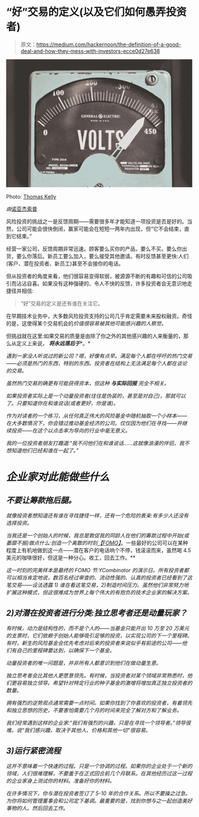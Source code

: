 # “好”交易的定义(以及它们如何愚弄投资者)

> 原文：<https://medium.com/hackernoon/the-definition-of-a-good-deal-and-how-they-mess-with-investors-ecce0d27e638>

![](img/ddcbf7e0d336ab6a7ead896c7db61916.png)

Photo: [Thomas Kelly](https://unsplash.com/photos/xVptEZzgVfo)

*由*[诺亚杰索普 ](https://twitter.com/njess)

风险投资的挑战之一是反馈周期——需要很多年才能知道一项投资是否是好的。当然，公司可能会很快倒闭，赢家可能会在短短一两年内出现，但“它不会结束，直到它结束。”

经营一家公司，反馈周期非常迅速。顾客要么买你的产品，要么不买。要么你出货，要么你落后。新员工要么加入，要么接受其他邀请。有时反馈甚至更快:人们(客户、潜在投资者、新员工)甚至不会接你的电话。

但从投资者的角度来看，他们很容易变得软弱，被源源不断的有趣和可信的公司吸引而沾沾自喜。如果没有这种强硬的、令人不快的反馈，许多投资者会无意识地走捷径并相信:

> “好”交易的定义是还有谁在关注它。

在早期技术业务中，大多数风险投资支持的公司几乎肯定需要未来股权融资。奇怪的是，这使得某个交易机会的*价值很容易被其他可能感兴趣的人察觉。*

但挑战就在这里:如果交易的质量是由除了你之外的其他感兴趣的人来衡量的，那么从定义上来说， ***将永远落后于****。*

*遇到一家没人听说过的新公司？嗯，好像有点早。满足每个人都在呼吁的热门交易——必须是热门的东西，特别的东西。投资者在结构上无法满足每个人都在谈论的交易。*

*虽然热门交易的确更有可能获得资本，但这种 ***与实际回报*** 完全不相关。*

*如果投资者实际上是一个动量投资者(往往是伪装的，甚至是对自己)，那就可以了。只要知道你在和谁说话(或者更好，你是谁)。*

*作为对读者的一个练习，从任何真正伟大的风险基金中随机抽取一个小样本——在大多数情况下，你会错过推动基金经济的公司。仅仅因为他们在寻找——并继续投资——在这个以点击率为导向的行业中毫无意义。*

*我的一位投资者朋友打趣道:“我不问他们在和谁说话……这就像浪漫的伴侣，我不想知道他们已经和谁在一起了。”*

# *企业家对此能做些什么*

## *不要让筹款拖后腿。*

*就像投资者想知道还有谁在寻找捷径一样，还有一个危险的表亲:有多少人还没有选择投资。*

*当我还是一个创始人的时候，我总是敦促我的同龄人在他们的筹款过程中开始(或萎靡不振)做点什么:*创造一个离散的时刻*[*【FOMO】*](https://www.urbandictionary.com/define.php?term=fomo)*。一些最好的公司可以在某种程度上有机地做到这一点——潜在客户的电话响个不停，钱滚滚而来，虽然喝 4.5 美元的咖啡很好，但这是一种分心。收工，回去工作。**

*这一时刻的完美样本是最终的 FOMO 节:YCombinator 的演示日。所有投资者都可以相当肯定地说，数百名经过审查的、流动性强的、认真的投资者已经看到了这笔交易——设法透露 1) 谁在看这笔交易，2)制造时间压力。虽然他们非常努力地扩展这种模式，但这很难成为世界上每个伟大的有抱负的技术企业家的解决方案。*

## ***2)对潜在投资者进行分类:独立思考者还是动量玩家？***

*有时候，动力是结构性的，而不是个人的——当基金只能开出 10 万至 20 万美元的支票时，它们依赖于创始人能够吸引足够的投资，以实现公司的下一个里程碑。有时，新生的风险基金会优先考虑对后来的投资者来说似乎有前途的公司——他们有自己的里程碑要达到，以确保下一个基金。*

*动量投资者的唯一问题是，并非所有人都意识到他们在做动量生意。*

*独立思考者会比其他人更愿意领先。有时候，当投资者对某个领域非常熟悉时，他们更容易独立领导。希望针对特定行业的种子基金的激增将增加真正独立投资者的数量。*

*拥有强烈的逆势观点通常需要一点时间。如果你找到了你喜欢的投资者，有着领先和独立思想的历史，不要害怕需要几个月的时间来完全了解对方和了解业务。*

*我们经常遇到这样的企业家:“我们有强烈的兴趣，只是在寻找一个领导者。”领导很难。说“我们感兴趣，取决于其他人、价格和其他一切”很容易。*

## ***3)运行紧密流程***

*这并不意味着一个快速的过程。只是一个协调的过程。如果你的企业处于一个新的领域，人们很难理解，不要羞于在正式回合前几个月联系。在其他经历过这一过程的企业家身上测试你的材料。准备好你的材料。*

*在许多情况下，你与潜在投资者签订了 5-10 年的合作关系。所以不要操之过急。为你将如何管理董事会和公司定下基调。最重要的是，找到你想与之一起创造美好事物的人。然后回去工作。*